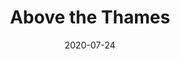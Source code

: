 ---
layout: photo
title: "Above the Thames"
date: 2020-07-24
file: 2020-07-24-above-the-thames.jpg
---